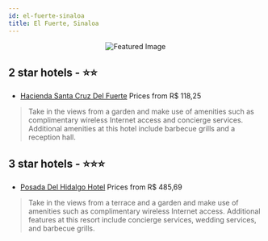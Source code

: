 ```yaml
---
id: el-fuerte-sinaloa
title: El Fuerte, Sinaloa
---
```


<center><img src="https://i.travelapi.com/hotels/3000000/2180000/2173600/2173594/5248b339_z.jpg" alt="Featured Image" /></center>


##  2 star hotels - ⭐️⭐️

-    [Hacienda Santa Cruz Del Fuerte](https://us.hurb.com/hotels/el-fuerte/hacienda-santa-cruz-del-fuerte-JNP-JP835590?cmp=18055) Prices from R$ 118,25
   > Take in the views from a garden and make use of amenities such as complimentary wireless Internet access and concierge services. Additional amenities at this hotel include barbecue grills and a reception hall.

##  3 star hotels - ⭐️⭐️⭐️

-    [Posada Del Hidalgo Hotel](https://us.hurb.com/hotels/el-fuerte/posada-del-hidalgo-hotel-JNP-JP006634?cmp=18055) Prices from R$ 485,69
   > Take in the views from a terrace and a garden and make use of amenities such as complimentary wireless Internet access. Additional features at this resort include concierge services, wedding services, and barbecue grills.
